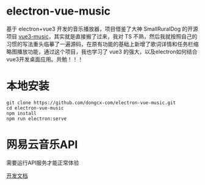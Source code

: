 # electron-vue-music
基于 electron+vue3 开发的音乐播放器，项目借鉴了大神 SmallRuralDog 的开源项目 [vue3-music](https://github.com/SmallRuralDog/vue3-music  "vue3-music")，其实就是直接搬了过来，我对 TS 不熟，然后我就按照自己的习惯的写法重头临摹了一遍源码，在原有功能的基础上新增了歌词详情和任务栏缩略图播放功能，通过这个项目，我也学习了 vue3 的强大，以及electron如何结合vue3开发桌面应用。共勉！！！

# 本地安装
```
git clone https://github.com/dongcx-com/electron-vue-music.git
cd electron-vue-music
npm install
npm run electron:serve
```
# 网易云音乐API
需要运行API服务才能正常体验  

[开发文档](https://binaryify.github.io/NeteaseCloudMusicApi/#/)
